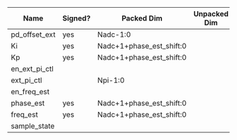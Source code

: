 | Name           | Signed?   | Packed Dim                | Unpacked Dim  | Clock Domain | JTAG Dir | Reset Val |
|----------------|-----------|---------------------------|---------------|--------------|----------|-----------|
| pd_offset_ext  | yes       | Nadc-1:0                  |               | Test         | out      | 0         |
| Ki             | yes       | Nadc+1+phase_est_shift:0  |               | Test         | out      | 'h000100  |
| Kp             | yes       | Nadc+1+phase_est_shift:0  |               | Test         | out      | 'h010000  |
| en_ext_pi_ctl  |           |                           |               | Test         | out      | 1         |
| ext_pi_ctl     |           | Npi-1:0                   |               | Test         | out      | 'h0       |
| en_freq_est    |           |                           |               | Test         | out      | 0         |
| phase_est      | yes       | Nadc+1+phase_est_shift:0  |               | System       | in       |           |
| freq_est       | yes       | Nadc+1+phase_est_shift:0  |               | System       | in       |           |
| sample_state   |           |                           |               | Test         | out      | 0         |

